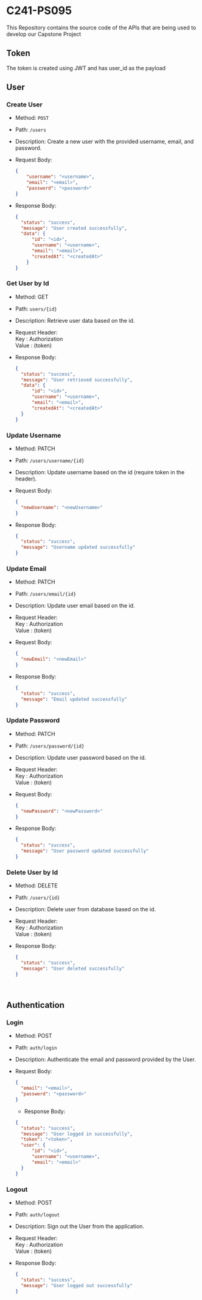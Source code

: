 # C241-PS095 
This Repository contains the source code of the APIs that are being used to develop our Capstone Project <br>

## Token
The token is created using JWT and has user_id as the payload

## User

### Create User
- Method: `POST`
- Path: `/users`
- Description: Create a new user with the provided username, email, and password.
- Request Body:

  ```json
  {
      "username": "<username>",
      "email": "<email>",
      "password": "<password>"
  }
  ```

- Response Body:
  
  ```json
  {
    "status": "success",
    "message": "User created successfully",
    "data": {
        "id": "<id>",
        "username": "<username>",
        "email": "<email>",
        "createdAt": "<createdAt>"
      }
  }
  ```

### Get User by Id
- Method: GET
- Path: `users/{id}`
- Description: Retrieve user data based on the id.
- Request Header: <br>
Key   : Authorization <br>
Value : (token)
- Response Body:

  ```json
  {
    "status": "success",
    "message": "User retrieved successfully",
    "data": {
        "id": "<id>",
        "username": "<username>",
        "email": "<email>",
        "createdAt": "<createdAt>"
    }
  }
  ```

### Update Username
- Method: PATCH
- Path: `/users/username/{id}`
- Description: Update username based on the id (require token in the header).
- Request Body:
  
  ```json
  {
    "newUsername": "<newUsername>"
  }
  ```

- Response Body:

  ```json
  {
    "status": "success",
    "message": "Username updated successfully"
  }
  ```

### Update Email
- Method: PATCH
- Path: `/users/email/{id}`
- Description: Update user email based on the id.
- Request Header: <br>
Key   : Authorization <br>
Value : (token)
- Request Body:
  
  ```json
  {
    "newEmail": "<newEmail>"
  }
  ```

- Response Body:

  ```json
  {
    "status": "success",
    "message": "Email updated successfully"
  }
  ```

### Update Password
- Method: PATCH
- Path: `/users/password/{id}`
- Description: Update user password based on the id.
- Request Header: <br>
Key   : Authorization <br>
Value : (token)
- Request Body:
  
  ```json
  {
    "newPassword": "<newPassword>"
  }
  ```

- Response Body:

  ```json
  {
    "status": "success",
    "message": "User password updated successfully"
  }
  ```

### Delete User by Id
- Method: DELETE
- Path: `/users/{id}`
- Description: Delete user from database based on the id.
- Request Header: <br>
Key   : Authorization <br>
Value : (token)
- Response Body:

  ```json
  {
    "status": "success",
    "message": "User deleted successfully"
  }
  ``` 
  <br>


## Authentication

### Login
- Method: POST
- Path: `auth/login`
- Description: Authenticate the email and password provided by the User.
- Request Body:

  ```json
  {
    "email": "<email>",
    "password": "<password>"
  }
  ```

  - Response Body:

  ```json
  {
    "status": "success",
    "message": "User logged in successfully",
    "token": "<token>",
    "user": {
        "id": "<id>",
        "username": "<username>",
        "email": "<email>"
    }
  }
  ```

### Logout
- Method: POST
- Path: `auth/logout`
- Description: Sign out the User from the application.
- Request Header: <br>
Key   : Authorization <br>
Value : (token)
- Response Body:

  ```json
  {
    "status": "success",
    "message": "User logged out successfully"
  }
  ```